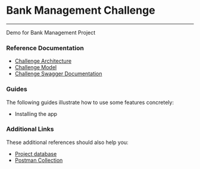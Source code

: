 # Bank Management Challenge
***
Demo for Bank Management Project

### Reference Documentation

* [Challenge Architecture](https://drive.google.com/file/d/1qE1sNU-ZBi66sdndCpqI-7meZXoQ8Udc/view?usp=sharing)
* [Challenge Model](https://drive.google.com/file/d/1QyHYPCbOAa0T3--mtGoWy3om2p2G4eQq/view?usp=sharing)
* [Challenge Swagger Documentation](http://localhost:8088/bank-challenge/swagger-ui/index.html)

### Guides
The following guides illustrate how to use some features concretely:

* Installing the app

### Additional Links
These additional references should also help you:

* [Project database](https://drive.google.com/file/d/1ylVBKHhm5O6tE66KZmPE-45ffA_AFNsw/view?usp=sharing)
* [Postman Collection](https://drive.google.com/file/d/1L69Mxro6q6Tprl3IhySiNMCk-d-cdp0Z/view?usp=sharing)
